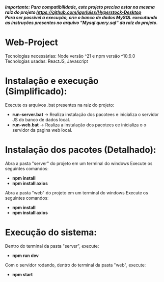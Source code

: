 ***Importante: Para compatibilidade, este projeto precisa estar na mesma raiz do projeto https://github.com/igorluiss/Hyperstock-Desktop*** <br>
***Para ser possivel a execução, crie o banco de dados MySQL executando as instruções presentes no arquivo "Mysql query.sql" da raiz do projeto.***

# Web-Project

Tecnologias necessárias: Node versão ^21 e npm versão ^10.9.0 <br>
Tecnologias usadas: ReactJS, Javascript

# Instalação e execução (Simplificado):
Execute os arquivos .bat presentes na raiz do projeto:
  - **run-server.bat** -> Realiza instalação dos pacotees e inicializa o servidor JS do banco de dados local.
  - **run-web.bat** -> Realiza a instalação dos pacotees ee inicializa o o servidor da pagina web local.

# Instalação dos pacotes (Detalhado):
Abra a pasta "server" do projeto em um terminal do windows
Execute os seguintes comandos:
  - **npm install**
  - **npm install axios**

Abra a pasta "web" do projeto em um terminal do windows
Execute os seguintes comandos:
  - **npm install**
  - **npm install axios**

# Execução do sistema:
Dentro do terminal da pasta "server", execute:
  - **npm run dev**

Com o servidor rodando, dentro do terminal da pasta "web", execute:
  - **npm start**
